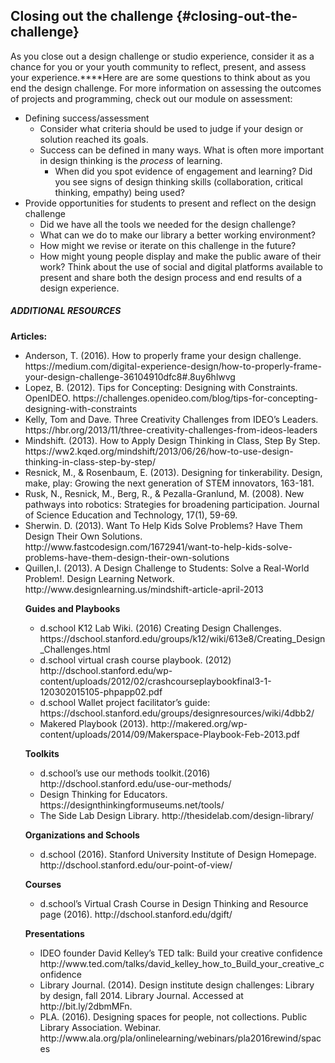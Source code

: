 ## Closing out the challenge {#closing-out-the-challenge}

As you close out a design challenge or studio experience, consider it as a chance for you or your youth community to reflect, present, and assess your experience.****Here are are some questions to think about as you end the design challenge. For more information on assessing the outcomes of projects and programming, check out our module on assessment:

*   Defining success/assessment
    *   Consider what criteria should be used to judge if your design or solution reached its goals.
    *   Success can be defined in many ways. What is often more important in design thinking is the _process_ of learning.
        *   When did you spot evidence of engagement and learning? Did you see signs of design thinking skills (collaboration, critical thinking, empathy) being used?
*   Provide opportunities for students to present and reflect on the design challenge
    *   Did we have all the tools we needed for the design challenge?
    *   What can we do to make our library a better working environment?
    *   How might we revise or iterate on this challenge in the future?
    *   How might young people display and make the public aware of their work? Think about the use of social and digital platforms available to present and share both the design process and end results of a design experience.

<div class="table-format additional-resources"><span class="title"><h5>ADDITIONAL RESOURCES</h5></span>
<b>Articles:</b>
<ul><li>Anderson, T. (2016). How to properly frame your design challenge. https://medium.com/digital-experience-design/how-to-properly-frame-your-design-challenge-36104910dfc8#.8uy6hlwvg</li><li>Lopez, B. (2012). Tips for Concepting: Designing with Constraints. OpenIDEO.	 https://challenges.openideo.com/blog/tips-for-concepting-designing-with-constraints</li><li>Kelly, Tom and Dave. Three Creativity Challenges from IDEO’s Leaders.  https://hbr.org/2013/11/three-creativity-challenges-from-ideos-leaders</li><li>Mindshift. (2013). How to Apply Design Thinking in Class, Step By Step. https://ww2.kqed.org/mindshift/2013/06/26/how-to-use-design-thinking-in-class-step-by-step/</li><li>Resnick,  M.,  &  Rosenbaum,  E.  (2013).  Designing  for  tinkerability. Design,  make,  play:  Growing  the  next generation of STEM innovators, 163-181. </li><li>Rusk,  N.,  Resnick,  M.,  Berg,  R.,  &  Pezalla-Granlund,  M. (2008).  New  pathways  into  robotics:  Strategies  for broadening participation. Journal of Science Education and Technology, 17(1), 59-69.</li><li>
Sherwin. D. (2013). Want To Help Kids Solve Problems? Have Them Design Their Own Solutions. http://www.fastcodesign.com/1672941/want-to-help-kids-solve-problems-have-them-design-their-own-solutions</li><li>Quillen,I. (2013). A Design Challenge to Students: Solve a Real-World Problem!. Design Learning Network. http://www.designlearning.us/mindshift-article-april-2013

<b>Guides and Playbooks</b>
<ul><li>d.school K12 Lab Wiki. (2016) Creating Design Challenges. https://dschool.stanford.edu/groups/k12/wiki/613e8/Creating_Design_Challenges.html</li><li>d.school virtual crash course playbook. (2012) http://dschool.stanford.edu/wp-content/uploads/2012/02/crashcourseplaybookfinal3-1-120302015105-phpapp02.pdf</li><li>d.school Wallet project facilitator’s guide: https://dschool.stanford.edu/groups/designresources/wiki/4dbb2/</li><li>Makered Playbook (2013). http://makered.org/wp-content/uploads/2014/09/Makerspace-Playbook-Feb-2013.pdf</li></ul>

<b>Toolkits</b>
<ul><li>d.school’s use our methods toolkit.(2016)  http://dschool.stanford.edu/use-our-methods/</li><li>Design Thinking for Educators. https://designthinkingformuseums.net/tools/</li><li>The Side Lab Design Library. http://thesidelab.com/design-library/</li></ul>

<b>Organizations and Schools</b>
<ul><li>d.school (2016). Stanford University Institute of Design Homepage. http://dschool.stanford.edu/our-point-of-view/</li></ul>

<b>Courses</b>
<ul><li>d.school’s Virtual Crash Course in Design Thinking and Resource page (2016). http://dschool.stanford.edu/dgift/</li></ul>

<b>Presentations</b>
<ul><li>IDEO founder David Kelley’s TED talk: Build your creative confidence http://www.ted.com/talks/david_kelley_how_to_Build_your_creative_confidence</li><li>Library Journal. (2014). Design institute design challenges: Library by design, fall 2014. Library Journal. Accessed at http://bit.ly/2dbmMFn.</li><li>PLA. (2016). Designing spaces for people, not collections. Public Library Association. 
Webinar. http://www.ala.org/pla/onlinelearning/webinars/pla2016rewind/spaces</li></ul></div>
